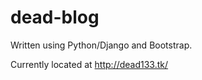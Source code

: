 dead-blog
=========

Written using Python/Django and Bootstrap.

Currently located at http://dead133.tk/